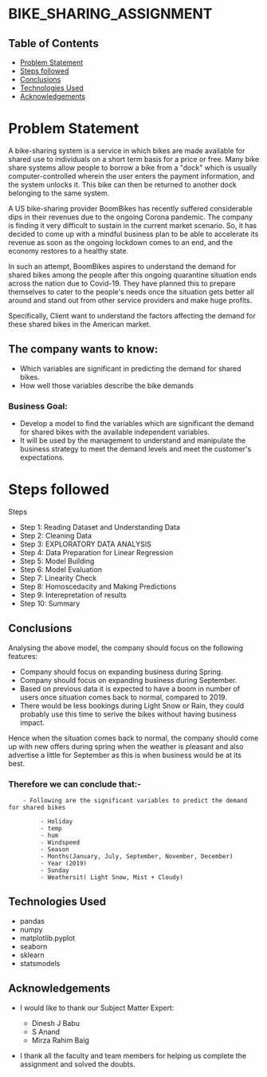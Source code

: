 # BIKE_SHARING_ASSIGNMENT

## Table of Contents
* [Problem Statement](#problem-statement)
* [Steps followed](#steps-followed)
* [Conclusions](#conclusions)
* [Technologies Used](#technologies-used)
* [Acknowledgements](#acknowledgements)

<!-- You can include any other section that is pertinent to your problem -->
# Problem Statement

A bike-sharing system is a service in which bikes are made available for shared use to individuals on a short term basis for a price or free. Many bike share systems allow people to borrow a bike from a "dock" which is usually computer-controlled wherein the user enters the payment information, and the system unlocks it. This bike can then be returned to another dock belonging to the same system.

A US bike-sharing provider BoomBikes has recently suffered considerable dips in their revenues due to the ongoing Corona pandemic. The company is finding it very difficult to sustain in the current market scenario. So, it has decided to come up with a mindful business plan to be able to accelerate its revenue as soon as the ongoing lockdown comes to an end, and the economy restores to a healthy state.

In such an attempt, BoomBikes aspires to understand the demand for shared bikes among the people after this ongoing quarantine situation ends across the nation due to Covid-19. They have planned this to prepare themselves to cater to the people's needs once the situation gets better all around and stand out from other service providers and make huge profits.

Specifically, Client want to understand the factors affecting the demand for these shared bikes in the American market.

## The company wants to know:

- Which variables are significant in predicting the demand for shared bikes.
- How well those variables describe the bike demands

### Business Goal:

- Develop a model to find the variables which are significant the demand for shared bikes with the available independent variables.
- It will be used by the management to understand and manipulate the business strategy to meet the demand levels and meet the customer's expectations.

# Steps followed
Steps
  - Step 1: Reading Dataset and Understanding Data
  - Step 2: Cleaning Data
  - Step 3: EXPLORATORY DATA ANALYSIS
  - Step 4: Data Preparation for Linear Regression
  - Step 5: Model Building
  - Step 6: Model Evaluation
  - Step 7: Linearity Check
  - Step 8: Homoscedacity and Making Predictions
  - Step 9: Interepretation of results
  - Step 10: Summary

## Conclusions

Analysing the above model, the company should focus on the following features:
- Company should focus on expanding business during Spring.
- Company should focus on expanding business during September.
- Based on previous data it is expected to have a boom in number of users once situation comes back to normal, compared to 2019.
- There would be less bookings during Light Snow or Rain, they could probably use this time to serive the bikes without having business impact.

Hence when the situation comes back to normal, the company should come up with new offers during spring when the weather is pleasant and also advertise a little for September as this is when business would be at its best.

### Therefore we can conclude that:-
        - Following are the significant variables to predict the demand for shared bikes
        
             - Holiday
             - temp
             - hum
             - Windspeed
             - Season
             - Months(January, July, September, November, December)
             - Year (2019)
             - Sunday
             - Weathersit( Light Snow, Mist + Cloudy)
             
  
## Technologies Used
- pandas
- numpy
- matplotlib.pyplot
- seaborn
- sklearn
- statsmodels

## Acknowledgements

- I would like to thank our Subject Matter Expert: 
    - Dinesh J Babu
    - S Anand
    - Mirza Rahim Baig

- I thank all the faculty and team members for helping us complete the assignment and solved the doubts.
